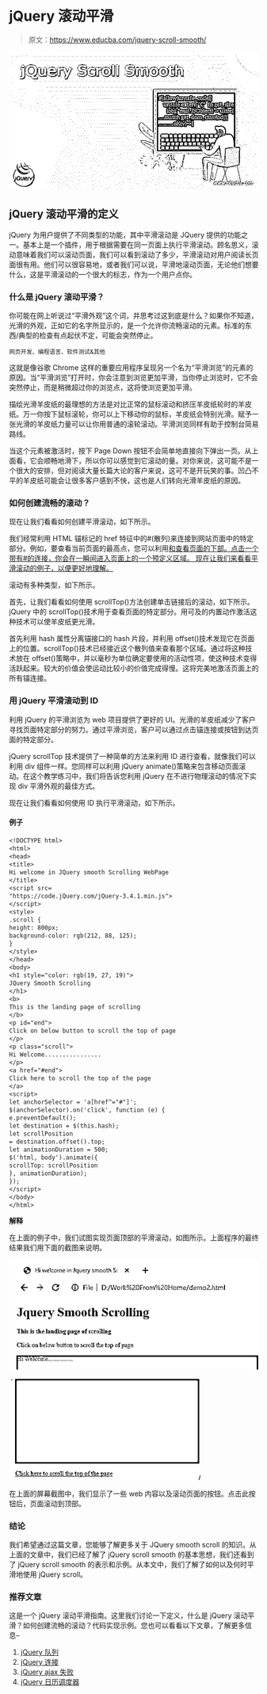 # jQuery 滚动平滑

> 原文：<https://www.educba.com/jquery-scroll-smooth/>

![jQuery Scroll Smooth](img/62be817dc7e91e3a3ce09b319e297b93.png)



## jQuery 滚动平滑的定义

jQuery 为用户提供了不同类型的功能，其中平滑滚动是 JQuery 提供的功能之一。基本上是一个插件，用于根据需要在同一页面上执行平滑滚动。顾名思义，滚动意味着我们可以滚动页面，我们可以看到滚动了多少，平滑滚动对用户阅读长页面很有用。他们可以很容易地，或者我们可以说，平滑地滚动页面，无论他们想要什么，这是平滑滚动的一个很大的标志，作为一个用户点你。

### 什么是 jQuery 滚动平滑？

你可能在网上听说过“平滑外观”这个词，并思考过这到底是什么？如果你不知道，光滑的外观，正如它的名字所显示的，是一个允许你流畅滚动的元素。标准的东西/典型的检查有点起伏不定，可能会突然停止。

<small>网页开发、编程语言、软件测试&其他</small>

这就是像谷歌 Chrome 这样的重要应用程序呈现另一个名为“平滑浏览”的元素的原因。当“平滑浏览”打开时，你会注意到浏览更加平滑，当你停止浏览时，它不会突然停止，而是稍微超过你的浏览点，这将使浏览更加平滑。

描绘光滑羊皮纸的最理想的方法是对比正常的鼠标滚动和挤压羊皮纸轮时的羊皮纸。万一你按下鼠标滚轮，你可以上下移动你的鼠标，羊皮纸会特别光滑。赋予一张光滑的羊皮纸力量可以让你用普通的滚轮滚动。平滑浏览同样有助于控制台简易路线。

当这个元素被激活时，按下 Page Down 按钮不会简单地直接向下弹出一页。从上面看，它会顺畅地滑下，所以你可以感觉到它滚动的量。对你来说，这可能不是一个很大的安排，但对阅读大量长篇大论的客户来说，这可不是开玩笑的事。凹凸不平的羊皮纸可能会让很多客户感到不快，这也是人们转向光滑羊皮纸的原因。

### 如何创建流畅的滚动？

现在让我们看看如何创建平滑滚动，如下所示。

我们经常利用 HTML 锚标记的 href 特征中的#(散列)来连接到网站页面中的特定部分。例如，要查看当前页面的最高点，您可以利用[和](”#top”)[查看页面的下部。点击一个带有#的连接，你会在一瞬间进入页面上的一个预定义区域。
现在让我们来看看平滑滚动的例子，以便更好地理解。](”#bottom”)

滚动有多种类型，如下所示。

首先，让我们看看如何使用 scrollTop()方法创建单击链接后的滚动，如下所示。jQuery 中的 scrollTop()技术用于查看页面的特定部分。用可及的内置动作激活这种技术可以使羊皮纸更光滑。

首先利用 hash 属性分离锚接口的 hash 片段，并利用 offset()技术发现它在页面上的位置。scrollTop()技术已经接近这个散列值来查看那个区域。通过将这种技术放在 offset()策略中，并以毫秒为单位确定要使用的活动性项，使这种技术变得活跃起来。较大的价值会使运动比较小的价值完成得慢。这将完美地激活页面上的所有锚连接。

### 用 jQuery 平滑滚动到 ID

利用 jQuery 的平滑浏览为 web 项目提供了更好的 UI。光滑的羊皮纸减少了客户寻找页面特定部分的努力。通过平滑浏览，客户可以通过点击锚连接或按钮到达页面的特定部分。

jQuery scrollTop 技术提供了一种简单的方法来利用 ID 进行查看，就像我们可以利用 div 组件一样。您同样可以利用 jQuery animate()策略来包含移动页面滚动。在这个教学练习中，我们将告诉您利用 jQuery 在不进行物理滚动的情况下实现 div 平滑外观的最佳方式。

现在让我们看看如何使用 ID 执行平滑滚动，如下所示。

#### 例子

```
<!DOCTYPE html>
<html>
<head>
<title>
Hi welcome in JQuery smooth Scrolling WebPage
</title>
<script src=
"https://code.jQuery.com/jQuery-3.4.1.min.js">
</script>
<style>
.scroll {
height: 800px;
background-color: rgb(212, 88, 125);
}
</style>
</head>
<body>
<h1 style="color: rgb(19, 27, 19)">
JQuery Smooth Scrolling
</h1>
<b>
This is the landing page of scrolling
</b>
<p id="end">
Click on below button to scroll the top of page
</p>
<p class="scroll">
Hi Welcome................
</p>
<a href="#end">
Click here to scroll the top of the page
</a>
<script>
let anchorSelector = 'a[href^="#"]';
$(anchorSelector).on('click', function (e) {
e.preventDefault();
let destination = $(this.hash);
let scrollPosition
= destination.offset().top;
let animationDuration = 500;
$('html, body').animate({
scrollTop: scrollPosition
}, animationDuration);
});
</script>
</body>
</html>
```

**解释**

在上面的例子中，我们试图实现页面顶部的平滑滚动，如图所示。上面程序的最终结果我们用下面的截图来说明。

![java](img/cffae83755acc7c1a75381a2e0e25cca.png)



![java 1](img/d6e044db796a018500d6b2187f2e4bf9.png)



在上面的屏幕截图中，我们显示了一些 web 内容以及滚动页面的按钮。点击此按钮后，页面滚动到顶部。

### 结论

我们希望通过这篇文章，您能够了解更多关于 JQuery smooth scroll 的知识。从上面的文章中，我们已经了解了 jQuery scroll smooth 的基本思想，我们还看到了 jQuery scroll smooth 的表示和示例。从本文中，我们了解了如何以及何时平滑地使用 jQuery scroll。

### 推荐文章

这是一个 jQuery 滚动平滑指南。这里我们讨论一下定义，什么是 jQuery 滚动平滑？如何创建流畅的滚动？代码实现示例。您也可以看看以下文章，了解更多信息–

1.  [jQuery 队列](https://www.educba.com/jquery-queue/)
2.  [jQuery 连接](https://www.educba.com/jquery-join/)
3.  [jQuery ajax 失败](https://www.educba.com/jquery-ajax-fail/)
4.  [jQuery 日历调度器](https://www.educba.com/jquery-calendar-scheduler/)





